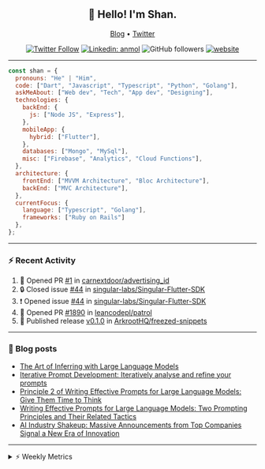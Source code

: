 <h2 align="center">👋 Hello! I'm Shan.</h2>
<p align="center">
  <a href="https://medium.com/feed/@shan-shaji">Blog</a> •
  <a href="https://twitter.com/intent/follow?screen_name=shan__shaji">Twitter</a>
</p>

<p align="center"><a href="https://twitter.com/intent/follow?screen_name=shan__shaji"><img src="https://img.shields.io/twitter/follow/shan__shaji?style=flat" alt="Twitter Follow"></a>
<a href="https://www.linkedin.com/in/shan-shaji/"><img src="https://img.shields.io/badge/shan-shaji?style=flat-square&amp;logo=Linkedin&amp;logoColor=white&amp;link=https://www.linkedin.com/in/shan-shaji/" alt="Linkedin: anmol"></a>
<img src="https://img.shields.io/github/followers/shan-shaji?label=Follow&amp;style=social" alt="GitHub followers">
<a href="http://shan-shaji.github.io/"><img src="https://img.shields.io/badge/Website-46a2f1.svg?&amp;style=flat-square&amp;logo=Google-Chrome&amp;logoColor=white&amp;link=http://shan-shaji.github.io/" alt="website"></a></p>

<hr>

```javascript
const shan = {
  pronouns: "He" | "Him",
  code: ["Dart", "Javascript", "Typescript", "Python", "Golang"],
  askMeAbout: ["Web dev", "Tech", "App dev", "Designing"],
  technologies: {
    backEnd: {
      js: ["Node JS", "Express"],
    },
    mobileApp: {
      hybrid: ["Flutter"],
    },
    databases: ["Mongo", "MySql"],
    misc: ["Firebase", "Analytics", "Cloud Functions"],
  },
  architecture: {
    frontEnd: ["MVVM Architecture", "Bloc Architecture"],
    backEnd: ["MVC Architecture"],
  },
  currentFocus: {
    language: ["Typescript", "Golang"],
    frameworks: ["Ruby on Rails"]
  },
};
```

---

### ⚡ Recent Activity

<!--START_SECTION:activity-->
1. 💪 Opened PR [#1](https://github.com/carnextdoor/advertising_id/pull/1) in [carnextdoor/advertising_id](https://github.com/carnextdoor/advertising_id)
2. 🔒 Closed issue [#44](https://github.com/singular-labs/Singular-Flutter-SDK/issues/44) in [singular-labs/Singular-Flutter-SDK](https://github.com/singular-labs/Singular-Flutter-SDK)
3. ❗ Opened issue [#44](https://github.com/singular-labs/Singular-Flutter-SDK/issues/44) in [singular-labs/Singular-Flutter-SDK](https://github.com/singular-labs/Singular-Flutter-SDK)
4. 💪 Opened PR [#1890](https://github.com/leancodepl/patrol/pull/1890) in [leancodepl/patrol](https://github.com/leancodepl/patrol)
5. 🚀 Published release [v0.1.0](https://github.com/ArkrootHQ/freezed-snippets/releases/tag/v0.1.0) in [ArkrootHQ/freezed-snippets](https://github.com/ArkrootHQ/freezed-snippets)
<!--END_SECTION:activity-->

---

### 📕 Blog posts

<!-- BLOG-POST-LIST:START -->
- [The Art of Inferring with Large Language Models](https://dev.to/arkroot/the-art-of-inferring-with-large-language-models-243m)
- [Iterative Prompt Development: Iteratively analyse and refine your prompts](https://dev.to/arkroot/iterative-prompt-development-iteratively-analyse-and-refine-your-prompts-3ibl)
- [Principle 2 of Writing Effective Prompts for Large Language Models: Give Them Time to Think](https://dev.to/arkroot/principle-2-of-writing-effective-prompts-for-large-language-models-give-them-time-to-think-25j3)
- [Writing Effective Prompts for Large Language Models: Two Prompting Principles and Their Related Tactics](https://dev.to/arkroot/writing-effective-prompts-for-large-language-models-two-prompting-principles-and-their-related-tactics-151a)
- [AI Industry Shakeup: Massive Announcements from Top Companies Signal a New Era of Innovation](https://dev.to/shanshaji/ai-industry-shakeup-massive-announcements-from-top-companies-signal-a-new-era-of-innovation-pj7)
<!-- BLOG-POST-LIST:END -->

<hr>
<details>
    <summary>⚡ Weekly Metrics</summary>
    <p>
    
<!--START_SECTION:waka-->
![Code Time](http://img.shields.io/badge/Code%20Time-2%2C759%20hrs%2044%20mins-blue)

![Profile Views](http://img.shields.io/badge/Profile%20Views-0-blue)

**🐱 My GitHub Data** 

> 📦 ? Used in GitHub's Storage 
 > 
> 🏆 665 Contributions in the Year 2023
 > 
> 💼 Opted to Hire
 > 
> 📜 128 Public Repositories 
 > 
> 🔑 0 Private Repositories 
 > 
**I'm a Night 🦉** 

```text
🌞 Morning                8231 commits        ████░░░░░░░░░░░░░░░░░░░░░   16.75 % 
🌆 Daytime                14851 commits       ████████░░░░░░░░░░░░░░░░░   30.22 % 
🌃 Evening                19408 commits       ██████████░░░░░░░░░░░░░░░   39.49 % 
🌙 Night                  6653 commits        ███░░░░░░░░░░░░░░░░░░░░░░   13.54 % 
```
📅 **I'm Most Productive on Friday** 

```text
Monday                   8453 commits        ████░░░░░░░░░░░░░░░░░░░░░   17.20 % 
Tuesday                  8499 commits        ████░░░░░░░░░░░░░░░░░░░░░   17.29 % 
Wednesday                6318 commits        ███░░░░░░░░░░░░░░░░░░░░░░   12.86 % 
Thursday                 9150 commits        █████░░░░░░░░░░░░░░░░░░░░   18.62 % 
Friday                   9391 commits        █████░░░░░░░░░░░░░░░░░░░░   19.11 % 
Saturday                 3677 commits        ██░░░░░░░░░░░░░░░░░░░░░░░   07.48 % 
Sunday                   3655 commits        ██░░░░░░░░░░░░░░░░░░░░░░░   07.44 % 
```


📊 **This Week I Spent My Time On** 

```text
🕑︎ Time Zone: Asia/Kolkata

💬 Programming Languages: 
JavaScript               12 mins             ███████████████████████░░   93.60 % 
HTML                     0 secs              ██░░░░░░░░░░░░░░░░░░░░░░░   06.40 % 

🔥 Editors: 
VS Code                  13 mins             █████████████████████████   100.00 % 

🐱‍💻 Projects: 
turbo-flutter            13 mins             █████████████████████████   100.00 % 

💻 Operating System: 
Mac                      13 mins             █████████████████████████   100.00 % 
```

**I Mostly Code in Dart** 

```text
Dart                     55 repos            ████████████░░░░░░░░░░░░░   48.25 % 
Python                   6 repos             █░░░░░░░░░░░░░░░░░░░░░░░░   05.26 % 
TypeScript               5 repos             █░░░░░░░░░░░░░░░░░░░░░░░░   04.39 % 
C++                      3 repos             █░░░░░░░░░░░░░░░░░░░░░░░░   02.63 % 
Shell                    1 repo              ░░░░░░░░░░░░░░░░░░░░░░░░░   00.88 % 
```




 Last Updated on 04/12/2023 18:54:52 UTC
<!--END_SECTION:waka-->

</p>
 </details>
